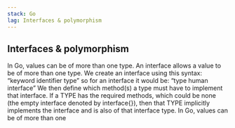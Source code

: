 ```yaml
---
stack: Go
lag: Interfaces & polymorphism
---
```


## Interfaces & polymorphism
In Go, values can be of more than one type. An interface allows a value to be of more than one type. We create an interface using this syntax: “keyword identifier type” so for an interface it would be: “type human interface” We then define which method(s) a type must have to implement that interface. If a TYPE has the required methods, which could be none (the empty interface denoted by interface{}), then that TYPE implicitly implements the interface and is also of that interface type. In Go, values can be of more than one 